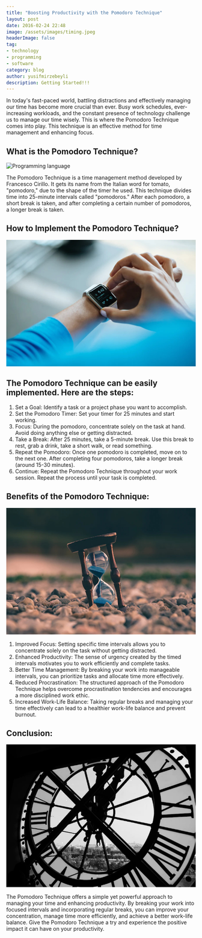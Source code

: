 ```yaml
---
title: "Boosting Productivity with the Pomodoro Technique"
layout: post
date: 2016-02-24 22:48
image: /assets/images/timing.jpeg
headerImage: false
tag:
- technology
- programming
- software
category: blog
author: yusifmirzebeyli
description: Getting Started!!!
---
```



In today's fast-paced world, battling distractions and effectively managing our time has become more crucial than ever. Busy work schedules, ever-increasing workloads, and the constant presence of technology challenge us to manage our time wisely. This is where the Pomodoro Technique comes into play. This technique is an effective method for time management and enhancing focus.

## What is the Pomodoro Technique?

![Programming language](/assets/images/pomdoro.jpg)

The Pomodoro Technique is a time management method developed by Francesco Cirillo. It gets its name from the Italian word for tomato, "pomodoro," due to the shape of the timer he used. This technique divides time into 25-minute intervals called "pomodoros." After each pomodoro, a short break is taken, and after completing a certain number of pomodoros, a longer break is taken.

## How to Implement the Pomodoro Technique?

![Online Courses](/assets/images/bla.jpg)

## The Pomodoro Technique can be easily implemented. Here are the steps:

  1.  Set a Goal: Identify a task or a project phase you want to accomplish.
2. Set the Pomodoro Timer: Set your timer for 25 minutes and start working.
3. Focus: During the pomodoro, concentrate solely on the task at hand. Avoid doing anything else or getting distracted.
4. Take a Break: After 25 minutes, take a 5-minute break. Use this break to rest, grab a drink, take a short walk, or read something.
5. Repeat the Pomodoro: Once one pomodoro is completed, move on to the next one. After completing four pomodoros, take a longer break (around 15-30 minutes).
6. Continue: Repeat the Pomodoro Technique throughout your work session. Repeat the process until your task is completed.

## Benefits of the Pomodoro Technique:

![Library](/assets/images/blabla.jpg)

1. Improved Focus: Setting specific time intervals allows you to concentrate solely on the task without getting distracted.
2. Enhanced Productivity: The sense of urgency created by the timed intervals motivates you to work efficiently and complete tasks.
3. Better Time Management: By breaking your work into manageable intervals, you can prioritize tasks and allocate time more effectively.
4. Reduced Procrastination: The structured approach of the Pomodoro Technique helps overcome procrastination tendencies and encourages a more disciplined work ethic.
5. Increased Work-Life Balance: Taking regular breaks and managing your time effectively can lead to a healthier work-life balance and prevent burnout.

## Conclusion:

![Exp](/assets/images/pomidor.jpg)

The Pomodoro Technique offers a simple yet powerful approach to managing your time and enhancing productivity. By breaking your work into focused intervals and incorporating regular breaks, you can improve your concentration, manage time more efficiently, and achieve a better work-life balance. Give the Pomodoro Technique a try and experience the positive impact it can have on your productivity.

